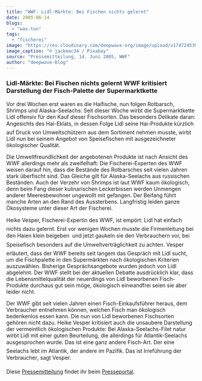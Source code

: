 ```yaml
---
title: "WWF: Lidl-Märkte: Bei Fischen nichts gelernt"
date: 2005-06-14
blogs: 
  - "was-tun"
tags: 
  - "fischerei"
image: "https://res.cloudinary.com/deepwave-org/image/upload/v1747245394/deepwave.org/shrimp-727214_1920.jpg"
image_caption: "© jackmac34 / Pixabay"
source: "Pressemitteilung, 14. Juni 2005, WWF"
author: "deepwave-blog"
---
```


### Lidl-Märkte: Bei Fischen nichts gelernt WWF kritisiert Darstellung der Fisch-Palette der Supermarktkette



Vor drei Wochen erst waren es die Haifische, nun folgen Rotbarsch, Shrimps und Alaska-Seelachs: Seit dieser Woche wirbt die Supermarktkette Lidl offensiv für den Kauf dieser Fischsorten. Das besonders Delikate daran: Angesichts des Hai-Eklats, in dessen Folge Lidl seine Hai-Produkte kürzlich auf Druck von Umweltschützern aus dem Sortiment nehmen musste, wirbt Lidl nun bei seinem Angebot von Speisefischen mit ausgezeichneter ökologischer Qualität.

Die Umweltfreundlichkeit der angebotenen Produkte ist nach Ansicht des WWF allerdings mehr als zweifelhaft: Die Fischerei-Experten des WWF weisen darauf hin, dass die Bestände des Rotbarsches seit vielen Jahren stark überfischt sind. Das Gleiche gilt für Alaska-Seelachs aus russischen Beständen. Auch der Verzehr von Shrimps ist laut WWF kaum ökologisch, denn beim Fang dieser kulinarischen Leckerbissen werden Unmengen anderer Meeresbewohner ungewollt mit gefangen. Der Beifang führt manche Arten an den Rand des Aussterbens. Langfristig leiden ganze Ökosysteme unter dieser Art der Fischerei.

Heike Vesper, Fischerei-Expertin des WWF, ist empört: Lidl hat einfach nichts dazu gelernt. Erst vor wenigen Wochen musste die Firmenleitung bei den Haien klein beigeben  und jetzt gaukeln sie den Verbrauchern vor, bei Speisefisch besonders auf die Umweltverträglichkeit zu achten. Vesper erläutert, dass der WWF bereits seit langem das Gespräch mit Lidl sucht, um die Fischpalette in den Supermärkten nach ökologischen Kriterien auszuwählen. Bisherige Gesprächsangebote wurden jedoch von Lidl abgelehnt. Der WWF stellt bei der aktuellen Debatte ausdrücklich klar, dass die Lebensmittelqualität der neuerdings von Lidl beworbenen Fisch-Produkte durchaus gut sein möge, ökologisch einwandfrei seien sie aber leider nicht.

Der WWF gibt seit vielen Jahren einen Fisch-Einkaufsführer heraus, dem Verbraucher entnehmen können, welchen Fisch man ökologisch bedenkenlos essen kann. Die nun von Lidl beworbenen Fischsorten gehören nicht dazu. Heike Vesper kritisiert auch die unsaubere Darstellung der vermeintlich ökologischen Produkte: Bei Alaska-Seelachs-Filet natur wirbt Lidl mit einer guten Beurteilung, die allerdings für Atlantik-Seelachs ausgesprochen wurde. Das ist eine ganz andere Fisch-Art. Der eine Seelachs lebt im Atlantik, der andere im Pazifik. Das ist Irreführung der Verbraucher, sagt Vesper.

Diese [Pressemitteilung](https://www.presseportal.de/pm/6638/690122) findet ihr beim [Presseportal](https://www.presseportal.de/).
